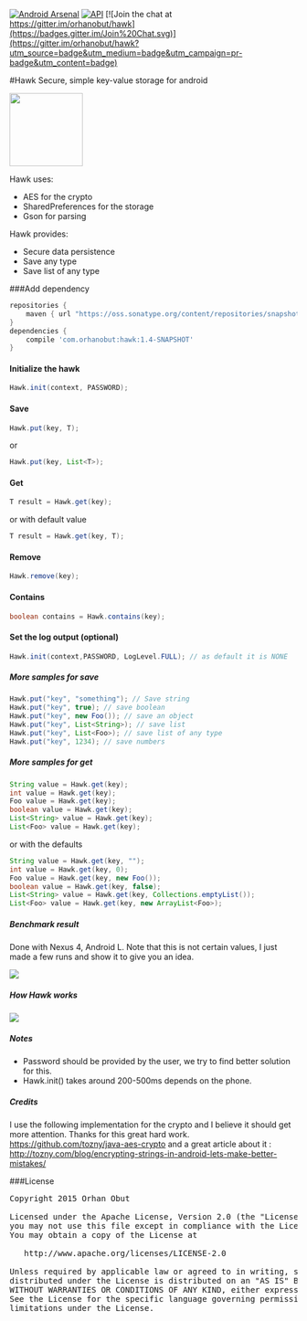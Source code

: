 [![Android Arsenal](https://img.shields.io/badge/Android%20Arsenal-Hawk-brightgreen.svg?style=flat)](https://android-arsenal.com/details/1/1568)      [![API](https://img.shields.io/badge/API-8%2B-brightgreen.svg?style=flat)](https://android-arsenal.com/api?level=8)   [![Join the chat at https://gitter.im/orhanobut/hawk](https://badges.gitter.im/Join%20Chat.svg)](https://gitter.im/orhanobut/hawk?utm_source=badge&utm_medium=badge&utm_campaign=pr-badge&utm_content=badge)

#Hawk
Secure, simple key-value storage for android

<img src='https://github.com/orhanobut/hawk/blob/master/images/hawk-logo.png' width='128' height='128'/>

Hawk uses:
- AES for the crypto
- SharedPreferences for the storage
- Gson for parsing

Hawk provides:
- Secure data persistence
- Save any type
- Save list of any type

###Add dependency
```groovy
repositories {
    maven { url "https://oss.sonatype.org/content/repositories/snapshots/"}
}
dependencies {
    compile 'com.orhanobut:hawk:1.4-SNAPSHOT'
}
```

#### Initialize the hawk
```java
Hawk.init(context, PASSWORD);
```

#### Save
```java
Hawk.put(key, T);
```
or
```java
Hawk.put(key, List<T>);
```

#### Get
```java
T result = Hawk.get(key);
```
or with default value

```java
T result = Hawk.get(key, T);
```

#### Remove
```java
Hawk.remove(key);
```

#### Contains
```java
boolean contains = Hawk.contains(key);
```

#### Set the log output (optional)
```java
Hawk.init(context,PASSWORD, LogLevel.FULL); // as default it is NONE
```

##### More samples for save

```java
Hawk.put("key", "something"); // Save string
Hawk.put("key", true); // save boolean
Hawk.put("key", new Foo()); // save an object
Hawk.put("key", List<String>); // save list
Hawk.put("key", List<Foo>); // save list of any type
Hawk.put("key", 1234); // save numbers
```

##### More samples for get

```java
String value = Hawk.get(key);
int value = Hawk.get(key);
Foo value = Hawk.get(key);
boolean value = Hawk.get(key);
List<String> value = Hawk.get(key);
List<Foo> value = Hawk.get(key);
```
or with the defaults
```java
String value = Hawk.get(key, "");
int value = Hawk.get(key, 0);
Foo value = Hawk.get(key, new Foo());
boolean value = Hawk.get(key, false);
List<String> value = Hawk.get(key, Collections.emptyList());
List<Foo> value = Hawk.get(key, new ArrayList<Foo>);
```

##### Benchmark result
Done with Nexus 4, Android L. Note that this is not certain values, I just made a few runs and show it to give you an idea.

<img src='https://github.com/orhanobut/hawk/blob/master/images/benchmark.png'/>

##### How Hawk works

<img src='https://github.com/orhanobut/hawk/blob/master/images/flow-chart.png'/>

##### Notes
- Password should be provided by the user, we try to find better solution for this.
- Hawk.init() takes around 200-500ms depends on the phone.

##### Credits
I use the following implementation for the crypto and I believe it should get more attention. Thanks for this great hard work. https://github.com/tozny/java-aes-crypto and a great article about it : http://tozny.com/blog/encrypting-strings-in-android-lets-make-better-mistakes/

###License
<pre>
Copyright 2015 Orhan Obut

Licensed under the Apache License, Version 2.0 (the "License");
you may not use this file except in compliance with the License.
You may obtain a copy of the License at

   http://www.apache.org/licenses/LICENSE-2.0

Unless required by applicable law or agreed to in writing, software
distributed under the License is distributed on an "AS IS" BASIS,
WITHOUT WARRANTIES OR CONDITIONS OF ANY KIND, either express or implied.
See the License for the specific language governing permissions and
limitations under the License.
</pre>
